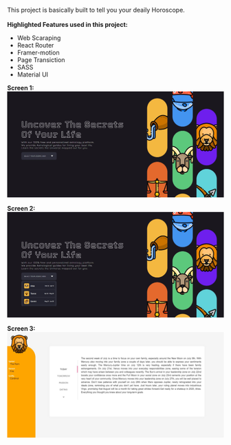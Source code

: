 This project is basically built to tell you your deaily Horoscope.
<br><br>
<b>Highlighted Features used in this project:</b>
- Web Scaraping
- React Router
- Framer-motion
- Page Transiction
- SASS
- Material UI

<b>Screen 1:</b>
<img src="Output1.JPG"/>

<b>Screen 2:</b>
<img src="Output2.JPG"/>

<b>Screen 3:</b>
<img src="Output3.JPG"/>
